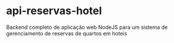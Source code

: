# api-reservas-hotel
Backend completo de aplicação web NodeJS para um sistema de gerenciamento de reservas de quartos em hoteis
